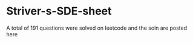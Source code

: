 # Striver-s-SDE-sheet
A total of 191 questions were solved on leetcode and the soln are posted here
